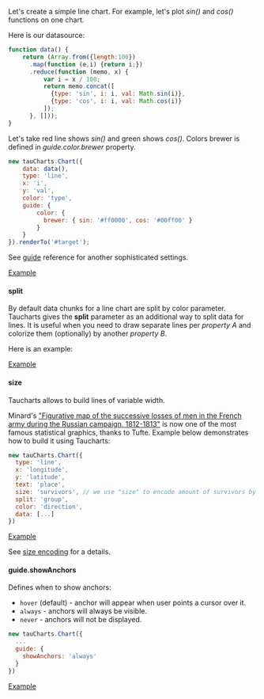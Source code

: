 Let's create a simple line chart. For example, let's plot *sin()* and *cos()* functions on one chart.

Here is our datasource:

```javascript
function data() {
	return (Array.from({length:100})
      .map(function (e,i) {return i;})
      .reduce(function (memo, x) {
          var i = x / 100;
          return memo.concat([
            {type: 'sin', i: i, val: Math.sin(i)},
            {type: 'cos', i: i, val: Math.cos(i)}
          ]);
      }, []));
}
```

Let's take red line shows *sin()* and green shows *cos()*. Colors brewer is defined in *guide.color.brewer* property.

```javascript
new tauCharts.Chart({
    data: data(),
    type: 'line',
    x: 'i',
    y: 'val',
    color: 'type',
    guide: {
    	color: {
          brewer: { sin: '#ff0000', cos: '#00ff00' }
        }
    }
}).renderTo('#target');
```

See [guide](guide.md) reference for another sophisticated settings.

[Example](https://jsfiddle.net/taucharts/mymLjpyj/)

#### split
By default data chunks for a line chart are split by color parameter. Taucharts gives the **split** parameter as an additional way to split data for lines. It is useful when you need to draw separate lines per *property A* and colorize them (optionally) by another *property B*.

Here is an example:

[Example](https://jsfiddle.net/taucharts/cv7jkhjx/)

#### size
Taucharts allows to build lines of variable width.

Minard's ["Figurative map of the successive losses of men in the French army during the Russian campaign, 1812-1813"](https://en.wikipedia.org/wiki/Charles_Joseph_Minard) is now one of the most famous statistical graphics, thanks to Tufte. Example below demonstrates how to build it using Taucharts:

```javascript
new tauCharts.Chart({
  type: 'line',
  x: 'longitude',
  y: 'latitude',
  text: 'place',
  size: 'survivors', // we use "size" to encode amount of survivors by line width
  split: 'group',
  color: 'direction',
  data: [...]
})
```
[Example](https://jsfiddle.net/0bu5oo8b/)

See [size encoding](https://api.taucharts.com/advanced/visual_encoding__size.html) for a details.

#### guide.showAnchors
Defines when to show anchors:
* `hover` (default) - anchor will appear when user points a cursor over it.
* `always` - anchors will always be visible.
* `never` - anchors will not be displayed.

```javascript
new tauCharts.Chart({
  ...
  guide: {
    showAnchors: 'always'
  }
})
```
[Example](https://jsfiddle.net/mymLjpyj/2/)
